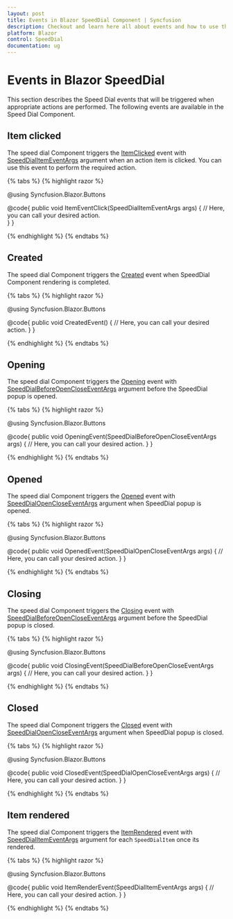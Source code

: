 ```yaml
---
layout: post
title: Events in Blazor SpeedDial Component | Syncfusion
description: Checkout and learn here all about events and how to use them in Syncfusion Speed Dial component and much more.
platform: Blazor
control: SpeedDial
documentation: ug
---
```


# Events in Blazor SpeedDial

This section describes the Speed Dial events that will be triggered when appropriate actions are performed. The following events are available in the Speed Dial Component.

## Item clicked

The speed dial Component triggers the [ItemClicked](https://help.syncfusion.com/cr/blazor/Syncfusion.Blazor.Buttons.SfSpeedDial.html#Syncfusion_Blazor_Buttons_SfSpeedDial_ItemClicked) event with [SpeedDialItemEventArgs](https://help.syncfusion.com/cr/blazor/Syncfusion.Blazor.Buttons.SpeedDialItemEventArgs.html) argument when an action item is clicked. You can use this event to perform the required action.

{% tabs %}
{% highlight razor %}

@using Syncfusion.Blazor.Buttons

<SfSpeedDial OpenIconCss="e-icons e-edit" ItemClicked="ItemEventClick">
    <SpeedDialItems>
        <SpeedDialItem IconCss="e-icons e-cut"/>
        <SpeedDialItem IconCss="e-icons e-copy"/>
        <SpeedDialItem IconCss="e-icons e-paste"/>
    </SpeedDialItems>        
</SfSpeedDial>

@code{
    public void ItemEventClick(SpeedDialItemEventArgs args)
    {
        // Here, you can call your desired action.        
    }
}

{% endhighlight %}
{% endtabs %}

## Created

The speed dial Component triggers the [Created](https://help.syncfusion.com/cr/blazor/Syncfusion.Blazor.Buttons.SfSpeedDial.html#Syncfusion_Blazor_Buttons_SfSpeedDial_Created) event when SpeedDial Component rendering is completed.

{% tabs %}
{% highlight razor %}

@using Syncfusion.Blazor.Buttons

<SfSpeedDial Created="CreatedEvent" OpenIconCss="e-icons e-edit">
    <SpeedDialItems>
        <SpeedDialItem IconCss="e-icons e-cut"/>
        <SpeedDialItem IconCss="e-icons e-copy"/>
        <SpeedDialItem IconCss="e-icons e-paste"/>
    </SpeedDialItems>
</SfSpeedDial>

@code{
    public void CreatedEvent()
    {
        // Here, you can call your desired action.
    }
}

{% endhighlight %}
{% endtabs %}

## Opening

The speed dial Component triggers the [Opening](https://help.syncfusion.com/cr/blazor/Syncfusion.Blazor.Buttons.SfSpeedDial.html#Syncfusion_Blazor_Buttons_SfSpeedDial_Opening) event with [SpeedDialBeforeOpenCloseEventArgs](https://help.syncfusion.com/cr/blazor/Syncfusion.Blazor.Buttons.SpeedDialBeforeOpenCloseEventArgs.html) argument before the SpeedDial popup is opened.

{% tabs %}
{% highlight razor %}

@using Syncfusion.Blazor.Buttons

<SfSpeedDial Opening="OpeningEvent" OpenIconCss="e-icons e-edit">
    <SpeedDialItems>
        <SpeedDialItem IconCss="e-icons e-cut"/>
        <SpeedDialItem IconCss="e-icons e-copy"/>
        <SpeedDialItem IconCss="e-icons e-paste"/>
    </SpeedDialItems>
</SfSpeedDial>

@code{
    public void OpeningEvent(SpeedDialBeforeOpenCloseEventArgs args)
    {
        // Here, you can call your desired action.
    }
}

{% endhighlight %}
{% endtabs %}

## Opened

The speed dial Component triggers the [Opened](https://help.syncfusion.com/cr/blazor/Syncfusion.Blazor.Buttons.SfSpeedDial.html#Syncfusion_Blazor_Buttons_SfSpeedDial_Opened) event with [SpeedDialOpenCloseEventArgs](https://help.syncfusion.com/cr/blazor/Syncfusion.Blazor.Buttons.SpeedDialOpenCloseEventArgs.html) argument when SpeedDial popup is opened.

{% tabs %}
{% highlight razor %}

@using Syncfusion.Blazor.Buttons

<SfSpeedDial Opened="OpenedEvent" OpenIconCss="e-icons e-edit">
    <SpeedDialItems>
        <SpeedDialItem IconCss="e-icons e-cut"/>
        <SpeedDialItem IconCss="e-icons e-copy"/>
        <SpeedDialItem IconCss="e-icons e-paste"/>
    </SpeedDialItems>
</SfSpeedDial>

@code{
    public void OpenedEvent(SpeedDialOpenCloseEventArgs args)
    {
        // Here, you can call your desired action.
    }
}

{% endhighlight %}
{% endtabs %}

## Closing

The speed dial Component triggers the [Closing](https://help.syncfusion.com/cr/blazor/Syncfusion.Blazor.Buttons.SfSpeedDial.html#Syncfusion_Blazor_Buttons_SfSpeedDial_Closing) event with [SpeedDialBeforeOpenCloseEventArgs](https://help.syncfusion.com/cr/blazor/Syncfusion.Blazor.Buttons.SpeedDialBeforeOpenCloseEventArgs.html) argument before the SpeedDial popup is closed.

{% tabs %}
{% highlight razor %}

@using Syncfusion.Blazor.Buttons

<SfSpeedDial Closing="ClosingEvent" OpenIconCss="e-icons e-edit">
    <SpeedDialItems>
        <SpeedDialItem IconCss="e-icons e-cut"/>
        <SpeedDialItem IconCss="e-icons e-copy"/>
        <SpeedDialItem IconCss="e-icons e-paste"/>
    </SpeedDialItems>
</SfSpeedDial>

@code{
    public void ClosingEvent(SpeedDialBeforeOpenCloseEventArgs args)
    {
        // Here, you can call your desired action.
    }
}

{% endhighlight %}
{% endtabs %}

## Closed

The speed dial Component triggers the [Closed](https://help.syncfusion.com/cr/blazor/Syncfusion.Blazor.Buttons.SfSpeedDial.html#Syncfusion_Blazor_Buttons_SfSpeedDial_Closed) event with [SpeedDialOpenCloseEventArgs](https://help.syncfusion.com/cr/blazor/Syncfusion.Blazor.Buttons.SpeedDialOpenCloseEventArgs.html) argument when SpeedDial popup is closed.

{% tabs %}
{% highlight razor %}

@using Syncfusion.Blazor.Buttons

<SfSpeedDial Closed="ClosedEvent" OpenIconCss="e-icons e-edit">
    <SpeedDialItems>
        <SpeedDialItem IconCss="e-icons e-cut"/>
        <SpeedDialItem IconCss="e-icons e-copy"/>
        <SpeedDialItem IconCss="e-icons e-paste"/>
    </SpeedDialItems>
</SfSpeedDial>

@code{
    public void ClosedEvent(SpeedDialOpenCloseEventArgs args)
    {
        // Here, you can call your desired action.
    }
}

{% endhighlight %}
{% endtabs %}

## Item rendered

The speed dial Component triggers the [ItemRendered](https://help.syncfusion.com/cr/blazor/Syncfusion.Blazor.Buttons.SfSpeedDial.html#Syncfusion_Blazor_Buttons_SfSpeedDial_ItemRendered) event with [SpeedDialItemEventArgs](https://help.syncfusion.com/cr/blazor/Syncfusion.Blazor.Buttons.SpeedDialItemEventArgs.html) argument for each `SpeedDialItem` once its rendered.

{% tabs %}
{% highlight razor %}

@using Syncfusion.Blazor.Buttons

<SfSpeedDial ItemRendered="ItemRenderEvent" OpenIconCss="e-icons e-edit">
    <SpeedDialItems>
        <SpeedDialItem IconCss="e-icons e-cut"/>
        <SpeedDialItem IconCss="e-icons e-copy"/>
        <SpeedDialItem IconCss="e-icons e-paste"/>
    </SpeedDialItems>
</SfSpeedDial>

@code{
    public void ItemRenderEvent(SpeedDialItemEventArgs args)
    {
        // Here, you can call your desired action.
    }
}

{% endhighlight %}
{% endtabs %}